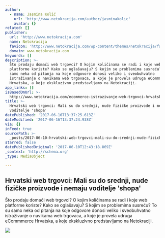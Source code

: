 ```yaml
---
author:
  - name: Jasmina Kolić
    url: 'http://www.netokracija.com/author/jasminakolic'
    avatar: {}
related: []
publisher:
  url: 'http://www.netokracija.com'
  name: Netokracija
  favicon: 'http://www.netokracija.com/wp-content/themes/netokracija/favicon.ico?x78439'
  domain: www.netokracija.com
keywords: []
description: >-
  Što prodaju domaći web trgovci? O kojim količinama se radi i koje web
  platforme koriste? Kako se oglašavaju? S kojim se problemima susreću? To su
  samo neka od pitanja na koje odgovore donosi veliko i sveobuhvatno
  istraživanje o navikama web trgovaca, a koje je provela udruga eCommmerce
  Hrvatska, a koje ekskluzivno predstavljamo na Netokraciji.
app_links: []
isBasedOnUrl: >-
  http://www.netokracija.com/ecommerce-istrazivanje-web-trgovci-hrvatska-2017-137316
title: >-
  Hrvatski web trgovci: Mali su do srednji, nude fizičke proizvode i nemaju
  voditelje 'shopa'
datePublished: '2017-06-16T13:37:25.613Z'
dateModified: '2017-06-16T13:37:24.938Z'
via: {}
inFeed: true
sourcePath: >-
  _posts/2017-06-10-hrvatski-web-trgovci-mali-su-do-srednji-nude-fizicke-proiz.md
starred: false
datePublishedOriginal: '2017-06-10T12:43:18.869Z'
_context: 'http://schema.org'
_type: MediaObject

---
```

<article style=""><h1>Hrvatski web trgovci: Mali su do srednji, nude fizičke proizvode i nemaju voditelje 'shopa'</h1><p>Što prodaju domaći web trgovci? O kojim količinama se radi i koje web platforme koriste? Kako se oglašavaju? S kojim se problemima susreću? To su samo neka od pitanja na koje odgovore donosi veliko i sveobuhvatno istraživanje o navikama web trgovaca, a koje je provela udruga eCommmerce Hrvatska, a koje ekskluzivno predstavljamo na Netokraciji.</p><img src="http://www.netokracija.com/wp-content/uploads/2017/06/omgcommerce-marcel-majsan.png" /></article>